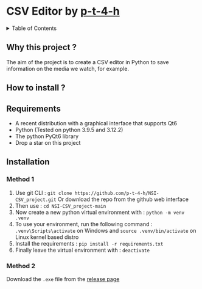# CSV Editor by [p-t-4-h](https://github.com/p-t-4-h)

<details>
<summary>Table of Contents</summary>
  
- [Why this project ?](#why-this-project-)
- [Installation](#how-to-install)
  - [Requirements]()
  - [Method 1]()
  - [Method 2]()
- [Remove](#how-to-remove-lambda-theme-)
- [Plugin](#lambda-plugin)

</details>

## Why this project ?

The aim of the project is to create a CSV editor in Python to save information on the media we watch, for example.

## How to install ?

## Requirements
* A recent distribution with a graphical interface that supports Qt6
* Python (Tested on python 3.9.5 and 3.12.2)
* The python PyQt6 library
* Drop a star on this project

## Installation

### Method 1
 
1. Use git CLI : `git clone https://github.com/p-t-4-h/NSI-CSV_project.git` Or download the repo from the github web interface
2. Then use : `cd NSI-CSV_project-main`
3. Now create a new python virtual environment with : `python -m venv .venv`
4. To use your environment, run the following command : `.venv\Scripts\activate` on Windows and `source .venv/bin/activate` on Linux kernel based distro
5. Install the requirements : `pip install -r requirements.txt`
6. Finally leave the virtual environment with : `deactivate`

### Method 2

Download the `.exe` file from the [release page](/releases/tag/latest)


